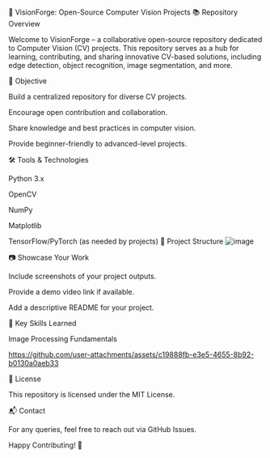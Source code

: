 🚀 VisionForge: Open-Source Computer Vision Projects
📚 Repository Overview

Welcome to VisionForge – a collaborative open-source repository dedicated to Computer Vision (CV) projects. This repository serves as a hub for learning, contributing, and sharing innovative CV-based solutions, including edge detection, object recognition, image segmentation, and more.

🎯 Objective

Build a centralized repository for diverse CV projects.

Encourage open contribution and collaboration.

Share knowledge and best practices in computer vision.

Provide beginner-friendly to advanced-level projects.

🛠️ Tools & Technologies

Python 3.x

OpenCV

NumPy

Matplotlib

TensorFlow/PyTorch (as needed by projects)
📂 Project Structure
![image](https://github.com/user-attachments/assets/c8c148e3-e356-4055-ac65-6e87e59371fc)

📷 Showcase Your Work

Include screenshots of your project outputs.

Provide a demo video link if available.

Add a descriptive README for your project.

🧠 Key Skills Learned

Image Processing Fundamentals

https://github.com/user-attachments/assets/c19888fb-e3e5-4655-8b92-b0130a0aeb33


📄 License

This repository is licensed under the MIT License.

📬 Contact

For any queries, feel free to reach out via GitHub Issues.

Happy Contributing! 🚀
